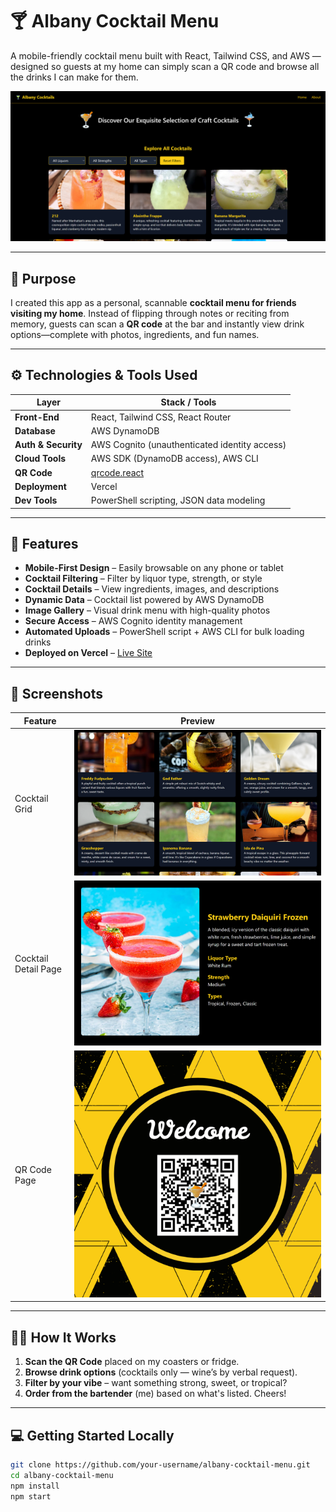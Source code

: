 # 🍸 Albany Cocktail Menu

A mobile-friendly cocktail menu built with React, Tailwind CSS, and AWS — designed so guests at my home can simply scan a QR code and browse all the drinks I can make for them.

![Hero Screenshot](./screenshots/hero-section.png)

---

## 🎯 Purpose

I created this app as a personal, scannable **cocktail menu for friends visiting my home**. Instead of flipping through notes or reciting from memory, guests can scan a **QR code** at the bar and instantly view drink options—complete with photos, ingredients, and fun names.

---

## ⚙️ Technologies & Tools Used

| Layer         | Stack / Tools |
|--------------|---------------|
| **Front-End** | React, Tailwind CSS, React Router |
| **Database**  | AWS DynamoDB |
| **Auth & Security** | AWS Cognito (unauthenticated identity access) |
| **Cloud Tools** | AWS SDK (DynamoDB access), AWS CLI |
| **QR Code** | [qrcode.react](https://www.npmjs.com/package/qrcode.react) |
| **Deployment** | Vercel |
| **Dev Tools** | PowerShell scripting, JSON data modeling |

---

## 🚀 Features

- **Mobile-First Design** – Easily browsable on any phone or tablet
- **Cocktail Filtering** – Filter by liquor type, strength, or style
- **Cocktail Details** – View ingredients, images, and descriptions
- **Dynamic Data** – Cocktail list powered by AWS DynamoDB
- **Image Gallery** – Visual drink menu with high-quality photos
- **Secure Access** – AWS Cognito identity management
- **Automated Uploads** – PowerShell script + AWS CLI for bulk loading drinks
- **Deployed on Vercel** – [Live Site](https://albany-cocktail-menu.vercel.app)

---

## 📸 Screenshots

| Feature | Preview |
|--------|---------|
| Cocktail Grid | ![Grid Screenshot](./screenshots/grid-section.png) |
| Cocktail Detail Page | ![Detail Screenshot](./screenshots/details-page.png) |
| QR Code Page | ![QR Code Screenshot](./screenshots/qr-cocktail.png) |

---

## 🧑‍🍳 How It Works

1. **Scan the QR Code** placed on my coasters or fridge.
2. **Browse drink options** (cocktails only — wine’s by verbal request).
3. **Filter by your vibe** – want something strong, sweet, or tropical?
4. **Order from the bartender** (me) based on what's listed. Cheers!

---

## 💻 Getting Started Locally

```bash
git clone https://github.com/your-username/albany-cocktail-menu.git
cd albany-cocktail-menu
npm install
npm start
